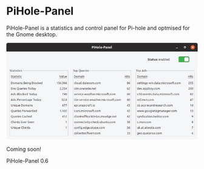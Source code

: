 # PiHole-Panel
PiHole-Panel is a statistics and control panel for Pi-hole and optmised for the Gnome desktop.

![](pihole-panel_preview.png)

Coming soon!

PiHole-Panel 0.6


